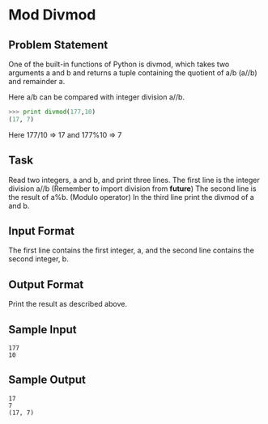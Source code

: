 # Mod Divmod

## Problem Statement

One of the built-in functions of Python is divmod, which takes two arguments a and b and returns a tuple containing the quotient of a/b (a//b) and remainder a.

Here a/b can be compared with integer division a//b.
```python
>>> print divmod(177,10)
(17, 7)
```
Here 177/10 => 17 and 177%10 => 7

## Task
Read two integers, a and b, and print three lines.
The first line is the integer division a//b (Remember to import division from __future__)
The second line is the result of a%b. (Modulo operator)
In the third line print the divmod of a and b.

## Input Format
The first line contains the first integer, a, and the second line contains the second integer, b.

## Output Format
Print the result as described above.

## Sample Input
```
177
10
```
## Sample Output
```
17
7
(17, 7)
```

